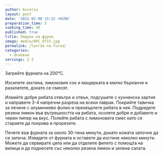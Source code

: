```yaml
---
author: Aurelia
layout: post
date: '2022-02-08 15:32 +0200'
preparation_time: 5
cooking_time: 30
published: true
title: Лаврак на фурна
image: media/APC_0715.jpg
permalink: /lavrak-na-furna/
categories:
  - Основни
servings: 2-3
---
```

Загрейте фурната на 200°C. 

Изсипете зехтина, лимоновия сок и мащерката в малко бърканче и разклатете, докато се смесят. 

Измийте добре рибата отвътре и отвън, подсушете с кухненска хартия и направете 3-4 напречни разреза на всеки лаврак. 
Покрийте тавичка за печене с алуминиево фолио и прехвърлете рибата в нея.
Подредете резени лимон във вътрешността на рибата, осолете добре и добавете и черен пипер на вкус. Полейте рибата с лимоновата смес като се стараете да покрива и прорезите.

Печете във фурната за около 30-тина минути, докато кожата започне да се запича.
Извадете от фурната и оставете да изстине няколко минути.
Можете да сервирате цяла или да отделите филето с помощта на вилица и да поднесете със няколко резена лимон и зелена салата.
